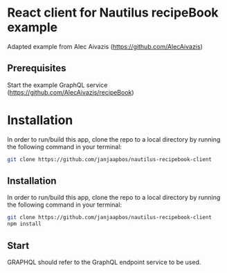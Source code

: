 # React client for Nautilus recipeBook example

Adapted example from Alec Aivazis (https://github.com/AlecAivazis)

## Prerequisites
Start the example GraphQL service (https://github.com/AlecAivazis/recipeBook)

# Installation

In order to run/build this app, clone the repo to a local directory by running the following command in your terminal:

```bash
git clone https://github.com/janjaapbos/nautilus-recipebook-client
```

## Installation
In order to run/build this app, clone the repo to a local directory by running the following command in your terminal:

```bash
git clone https://github.com/janjaapbos/nautilus-recipebook-client
npm install
```

## Start
GRAPHQL should refer to the GraphQL endpoint service to be used.
```GRAPHQL="http://localhost:5000" npm start
```
